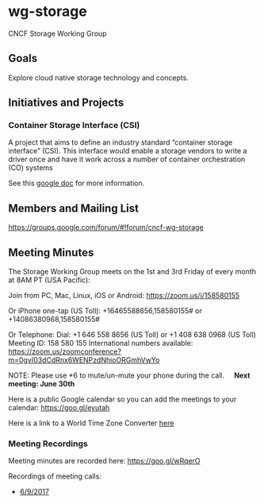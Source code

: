 # wg-storage

CNCF Storage Working Group

## Goals

Explore cloud native storage technology and concepts.

## Initiatives and Projects

### Container Storage Interface (CSI)

A project that aims to define an industry standard “container storage interface” (CSI). This interface would enable a storage vendors to write a driver once and have it work across a number of container orchestration (CO) systems

See this [google doc](https://docs.google.com/document/d/1JMNVNP-ZHz8cGlnqckOnpJmHF-DNY7IYP-Di7iuVhQI/edit#) for more information.

## Members and Mailing List

https://groups.google.com/forum/#!forum/cncf-wg-storage

## Meeting Minutes

The Storage Working Group meets on the 1st and 3rd Friday of every month at 8AM PT (USA Pacific):

Join from PC, Mac, Linux, iOS or Android: https://zoom.us/j/158580155

Or iPhone one-tap (US Toll):  +16465588656,158580155# or +14086380968,158580155#

Or Telephone:
    Dial: +1 646 558 8656 (US Toll) or +1 408 638 0968 (US Toll)
    Meeting ID: 158 580 155
    International numbers available: https://zoom.us/zoomconference?m=0gvI03dCdRnx6WENPzdNhioORGmhVwYo
    
NOTE: Please use *6 to mute/un-mute your phone during the call.
    
**Next meeting: June 30th**
    
Here is a public Google calendar so you can add the meetings to your calendar: https://goo.gl/eyutah

Here is a link to a World Time Zone Converter [here](http://www.thetimezoneconverter.com/?t=20:00&tz=UTC)


### Meeting Recordings

Meeting minutes are recorded here: https://goo.gl/wRqerO

Recordings of meeting calls:
* [6/9/2017](https://youtu.be/qAw3y6rdRbs)
